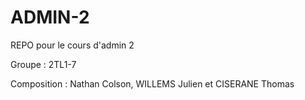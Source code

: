 # ADMIN-2
REPO pour le cours d'admin 2

Groupe : 2TL1-7

Composition : Nathan Colson, WILLEMS Julien et CISERANE Thomas
